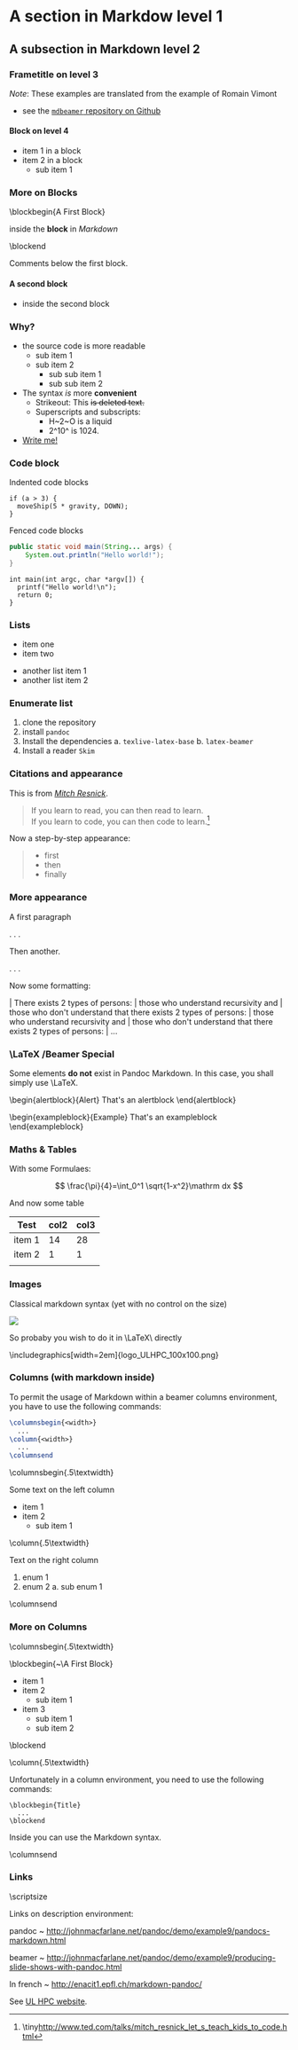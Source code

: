 # A section in Markdow level 1

## A subsection in Markdown level 2

### Frametitle on level 3

_Note_: These examples are translated from the example of Romain Vimont

* see the [`mdbeamer` repository on Github](https://github.com/rom1v/mdbeamer)

#### Block on level 4

* item 1 in a block
* item 2 in a block
    - sub item 1

### More on Blocks 

\blockbegin{A First Block}

inside the __block__ in *Markdown*

\blockend

Comments below the first block.

#### A second block

* inside the second block


### Why?

* the source code is more readable
    - sub item 1
	- sub item 2
	    * sub sub item 1
        * sub sub item 2
* The syntax _is_ more **convenient**
    - Strikeout: This ~~is deleted text.~~
    - Superscripts and subscripts:
	    * H~2~O is a liquid
		* 2^10^ is 1024.
* [Write me!](mailto:sebastien.varrette@uni.lu)

### Code block

Indented code blocks

    if (a > 3) {
      moveShip(5 * gravity, DOWN);
    }

Fenced code blocks

~~~java
public static void main(String... args) {
    System.out.println("Hello world!");
}
~~~

~~~{.c}
int main(int argc, char *argv[]) {
  printf("Hello world!\n");
  return 0;
}
~~~

### Lists

* item one
* item two

<!--  -->

* another list item 1
* another list item 2


### Enumerate list

1. clone the repository
2. install `pandoc`
3. Install the dependencies
    a. `texlive-latex-base`
    b. `latex-beamer`
4. Install a reader `Skim`

### Citations and appearance

This is from [*Mitch Resnick*](https://en.wikipedia.org/wiki/Mitchel_Resnick).

> If you learn to read, you can then read to learn.\
> If you learn to code, you can then code to learn.[^ted]

[^ted]: \tiny<http://www.ted.com/talks/mitch_resnick_let_s_teach_kids_to_code.html>

Now a step-by-step appearance:

> - first
> - then
> - finally

### More appearance

A first paragraph

. . .

Then another.

. . .

Now some formatting:

| There exists 2 types of persons:
|   those who understand recursivity and 
|   those who don't understand that there exists 2 types of persons:
|      those who understand recursivity and 
|      those who don't understand that there exists 2 types of persons:
|         ...



### \LaTeX /Beamer Special 

Some elements __do not__ exist in Pandoc Markdown.
In this case, you shall simply use \LaTeX.

\begin{alertblock}{Alert}
That's an alertblock
\end{alertblock}

\begin{exampleblock}{Example}
That's an exampleblock
\end{exampleblock}

### Maths \& Tables 

With some Formulaes:

$$
\frac{\pi}{4}=\int_0^1 \sqrt{1-x^2}\mathrm dx
$$

And now some table

| Test   | col2 | col3 |
|--------|------|------|
| item 1 |   14 |   28 |
| item 2 |    1 |    1 |
|        |      |      |

### Images

Classical markdown syntax (yet with no control on the size)

![](logo_ULHPC_100x100.png)

So probaby you wish to do it in \LaTeX\ directly

\includegraphics[width=2em]{logo_ULHPC_100x100.png}


### Columns (with markdown inside)

To permit the usage of Markdown within a beamer columns environment,  you have to use the following commands:

~~~latex
\columnsbegin{<width>}
  ...
\column{<width>}
  ...
\columnsend
~~~

\columnsbegin{.5\textwidth}

Some text on the left column

* item 1
* item 2
    - sub item 1

\column{.5\textwidth}

Text on the right column

1. enum 1
2. enum 2
    a. sub enum 1

\columnsend

### More on Columns

\columnsbegin{.5\textwidth}

\blockbegin{~\\A First Block} <!-- It's not a bug, it's a feature ;) -->

* item 1
* item 2
    - sub item 1
* item 3
    - sub item 1
	- sub item 2

\blockend

\column{.5\textwidth}

Unfortunately in a column environment, you need to use the following commands: 

```
\blockbegin{Title}
  ...
\blockend
```

Inside you can use the Markdown syntax.

\columnsend



### Links

\scriptsize

Links on description environment:

pandoc
  ~ <http://johnmacfarlane.net/pandoc/demo/example9/pandocs-markdown.html>

beamer
  ~ <http://johnmacfarlane.net/pandoc/demo/example9/producing-slide-shows-with-pandoc.html>

In french
  ~ <http://enacit1.epfl.ch/markdown-pandoc/>

See [UL HPC website].

[UL HPC website]: http://hpc.uni.lu


